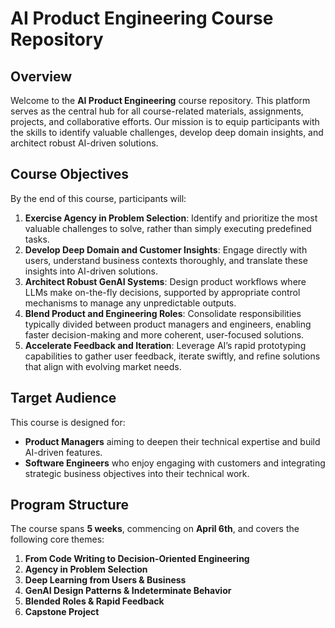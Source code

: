 # AI Product Engineering Course Repository

## Overview

Welcome to the **AI Product Engineering** course repository. This platform serves as the central hub for all course-related materials, assignments, projects, and collaborative efforts. Our mission is to equip participants with the skills to identify valuable challenges, develop deep domain insights, and architect robust AI-driven solutions.

## Course Objectives

By the end of this course, participants will:

1. **Exercise Agency in Problem Selection**: Identify and prioritize the most valuable challenges to solve, rather than simply executing predefined tasks.
2. **Develop Deep Domain and Customer Insights**: Engage directly with users, understand business contexts thoroughly, and translate these insights into AI-driven solutions.
3. **Architect Robust GenAI Systems**: Design product workflows where LLMs make on-the-fly decisions, supported by appropriate control mechanisms to manage any unpredictable outputs.
4. **Blend Product and Engineering Roles**: Consolidate responsibilities typically divided between product managers and engineers, enabling faster decision-making and more coherent, user-focused solutions.
5. **Accelerate Feedback and Iteration**: Leverage AI’s rapid prototyping capabilities to gather user feedback, iterate swiftly, and refine solutions that align with evolving market needs.

## Target Audience

This course is designed for:

- **Product Managers** aiming to deepen their technical expertise and build AI-driven features.
- **Software Engineers** who enjoy engaging with customers and integrating strategic business objectives into their technical work.

## Program Structure

The course spans **5 weeks**, commencing on **April 6th**, and covers the following core themes:

1. **From Code Writing to Decision-Oriented Engineering** 
2. **Agency in Problem Selection** 
3. **Deep Learning from Users & Business** 
4. **GenAI Design Patterns & Indeterminate Behavior** 
5. **Blended Roles & Rapid Feedback** 
6. **Capstone Project**
